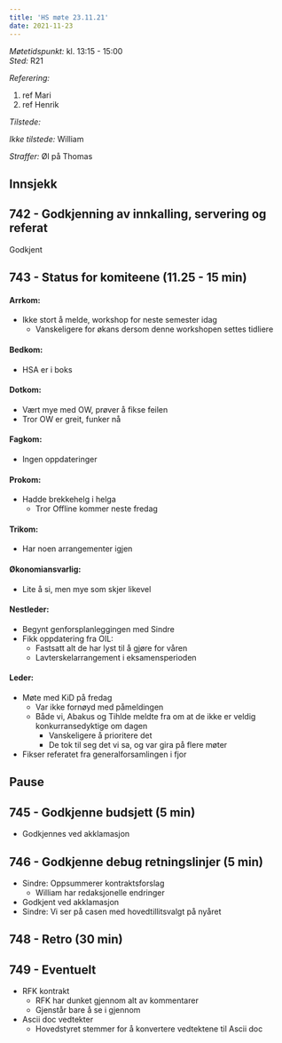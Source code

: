 ```yaml
---
title: 'HS møte 23.11.21'
date: 2021-11-23
---
```


*Møtetidspunkt:* kl. 13:15 - 15:00  
*Sted:* R21

*Referering:*  
1. ref Mari  
2. ref Henrik  

*Tilstede:* 

*Ikke tilstede:* William

*Straffer:* Øl på Thomas

## Innsjekk  

## 742 - Godkjenning av innkalling, servering og referat
Godkjent


## 743 - Status for komiteene (11.25 - 15 min)  
#### Arrkom:  
- Ikke stort å melde, workshop for neste semester idag
    - Vanskeligere for økans dersom denne workshopen settes tidliere

#### Bedkom:  
- HSA er i boks

#### Dotkom:  
- Vært mye med OW, prøver å fikse feilen
- Tror OW er greit, funker nå

#### Fagkom:  
- Ingen oppdateringer

#### Prokom:  
- Hadde brekkehelg i helga
    - Tror Offline kommer neste fredag

#### Trikom:  
- Har noen arrangementer igjen

#### Økonomiansvarlig:  
- Lite å si, men mye som skjer likevel

#### Nestleder:  
- Begynt genforsplanleggingen med Sindre
- Fikk oppdatering fra OIL:
    - Fastsatt alt de har lyst til å gjøre for våren
    - Lavterskelarrangement i eksamensperioden

#### Leder:  
 - Møte med KiD på fredag
     - Var ikke fornøyd med påmeldingen
     - Både vi, Abakus og Tihlde meldte fra om at de ikke er veldig konkurransedyktige om dagen
         - Vanskeligere å prioritere det
         - De tok til seg det vi sa, og var gira på flere møter
- Fikser referatet fra generalforsamlingen i fjor

## Pause

## 745 - Godkjenne budsjett (5 min)  
- Godkjennes ved akklamasjon

## 746 - Godkjenne debug retningslinjer (5 min)
- Sindre: Oppsummerer kontraktsforslag
    - William har redaksjonelle endringer
- Godkjent ved akklamasjon
- Sindre: Vi ser på casen med hovedtillitsvalgt på nyåret

## 748 - Retro (30 min)

## 749 - Eventuelt  
- RFK kontrakt  
    - RFK har dunket gjennom alt av kommentarer
    - Gjenstår bare å se i gjennom
- Ascii doc vedtekter  
    - Hovedstyret stemmer for å konvertere vedtektene til Ascii doc
